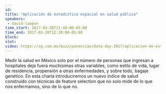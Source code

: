 ```yaml
---
id: 
title: "Aplicación de estadística espacial en salud pública"
speakers:
 - david-lampon
time_start: 2017-03-28T11:40:00-05:00
time_end: 2017-03-28T12:20:00-05:00
block: 
slot: 
video: https://sg.com.mx/buzz/ponencias/data-day-2017/aplicacion-de-estadisicas-especial-en-salud-publica
---
```


Medir la salud en México solo por el número de personas que ingresan a hospitales deja fuera muchísimas otras variables, como estilo de vida, lugar de residencia, propensión a otras enfermedades, y sobre todo, bagaje genético. En esta charla introduciremos un nuevo índice de salud construido con técnicas de feature selection que no solo mide de lo que nos enfermamos, sino de lo que no.